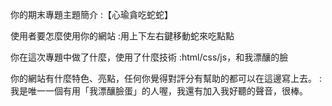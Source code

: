 你的期末專題主題簡介
:【心瑜貪吃蛇蛇】

使用者要怎麼使用你的網站
:用上下左右鍵移動蛇來吃點點

你在這次專題中做了什麼，使用了什麼技術
:html/css/js，和我漂釀的臉

你的網站有什麼特色、亮點，任何你覺得對評分有幫助的都可以在這邊寫上去。
:我是唯一一個有用「我漂釀臉蛋」的人喔，我還有加入我好聽的聲音，很棒。
